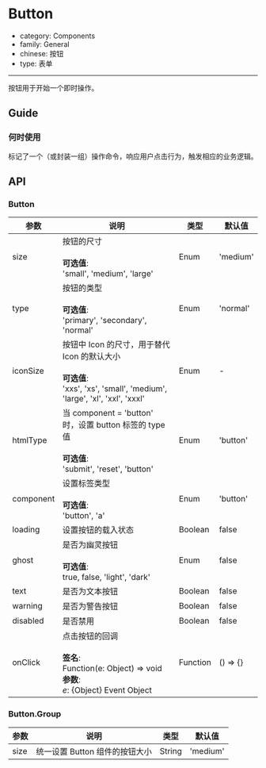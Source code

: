 # Button

-   category: Components
-   family: General
-   chinese: 按钮
-   type: 表单

---

按钮用于开始一个即时操作。

## Guide

### 何时使用

标记了一个（或封装一组）操作命令，响应用户点击行为，触发相应的业务逻辑。

## API

### Button

| 参数        | 说明                                                                                                           | 类型       | 默认值      |
| --------- | ------------------------------------------------------------------------------------------------------------ | -------- | -------- |
| size      | 按钮的尺寸<br><br>**可选值**:<br>'small', 'medium', 'large'                                                          | Enum     | 'medium' |
| type      | 按钮的类型<br><br>**可选值**:<br>'primary', 'secondary', 'normal'                                                    | Enum     | 'normal' |
| iconSize  | 按钮中 Icon 的尺寸，用于替代 Icon 的默认大小<br><br>**可选值**:<br>'xxs', 'xs', 'small', 'medium', 'large', 'xl', 'xxl', 'xxxl' | Enum     | -        |
| htmlType  | 当 component = 'button' 时，设置 button 标签的 type 值<br><br>**可选值**:<br>'submit', 'reset', 'button'                 | Enum     | 'button' |
| component | 设置标签类型<br><br>**可选值**:<br>'button', 'a'                                                                      | Enum     | 'button' |
| loading   | 设置按钮的载入状态                                                                                                    | Boolean  | false    |
| ghost     | 是否为幽灵按钮<br><br>**可选值**:<br>true, false, 'light', 'dark'                                                      | Enum     | false    |
| text      | 是否为文本按钮                                                                                                      | Boolean  | false    |
| warning   | 是否为警告按钮                                                                                                      | Boolean  | false    |
| disabled  | 是否禁用                                                                                                         | Boolean  | false    |
| onClick   | 点击按钮的回调<br><br>**签名**:<br>Function(e: Object) => void<br>**参数**:<br>_e_: {Object} Event Object               | Function | () => {} |

### Button.Group

| 参数   | 说明                  | 类型     | 默认值      |
| ---- | ------------------- | ------ | -------- |
| size | 统一设置 Button 组件的按钮大小 | String | 'medium' |
